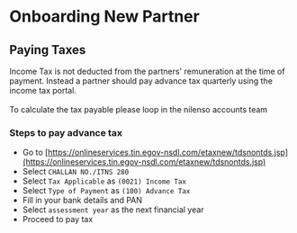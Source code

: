 # Onboarding New Partner

## Paying Taxes

Income Tax is not deducted from the partners' remuneration at the time of payment. Instead a partner should pay advance tax quarterly using the income tax portal.\
\
To calculate the tax payable please loop in the nilenso accounts team

### Steps to pay advance tax

* Go to [https://onlineservices.tin.egov-nsdl.com/etaxnew/tdsnontds.jsp](https://onlineservices.tin.egov-nsdl.com/etaxnew/tdsnontds.jsp)
* Select `CHALLAN NO./ITNS 280`
* Select `Tax Applicable` as `(0021) Income Tax`
* Select `Type of Payment` as `(100) Advance Tax`
* Fill in your bank details and PAN
* Select `assessment year` as the next financial year
* Proceed to pay tax

